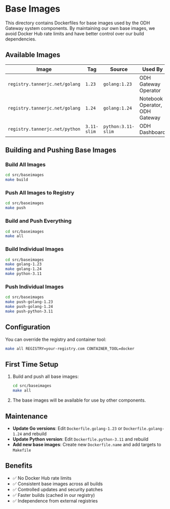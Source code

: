 # Base Images

This directory contains Dockerfiles for base images used by the ODH Gateway system components. By maintaining our own base images, we avoid Docker Hub rate limits and have better control over our build dependencies.

## Available Images

| Image                          | Tag         | Source             | Used By                        |
| ------------------------------ | ----------- | ------------------ | ------------------------------ |
| `registry.tannerjc.net/golang` | `1.23`      | `golang:1.23`      | ODH Gateway Operator           |
| `registry.tannerjc.net/golang` | `1.24`      | `golang:1.24`      | Notebook Operator, ODH Gateway |
| `registry.tannerjc.net/python` | `3.11-slim` | `python:3.11-slim` | ODH Dashboard                  |

## Building and Pushing Base Images

### Build All Images

```bash
cd src/baseimages
make build
```

### Push All Images to Registry

```bash
cd src/baseimages
make push
```

### Build and Push Everything

```bash
cd src/baseimages
make all
```

### Build Individual Images

```bash
cd src/baseimages
make golang-1.23
make golang-1.24
make python-3.11
```

### Push Individual Images

```bash
cd src/baseimages
make push-golang-1.23
make push-golang-1.24
make push-python-3.11
```

## Configuration

You can override the registry and container tool:

```bash
make all REGISTRY=your-registry.com CONTAINER_TOOL=docker
```

## First Time Setup

1. Build and push all base images:

   ```bash
   cd src/baseimages
   make all
   ```

2. The base images will be available for use by other components.

## Maintenance

- **Update Go versions**: Edit `Dockerfile.golang-1.23` or `Dockerfile.golang-1.24` and rebuild
- **Update Python version**: Edit `Dockerfile.python-3.11` and rebuild
- **Add new base images**: Create new `Dockerfile.name` and add targets to `Makefile`

## Benefits

- ✅ No Docker Hub rate limits
- ✅ Consistent base images across all builds
- ✅ Controlled updates and security patches
- ✅ Faster builds (cached in our registry)
- ✅ Independence from external registries
